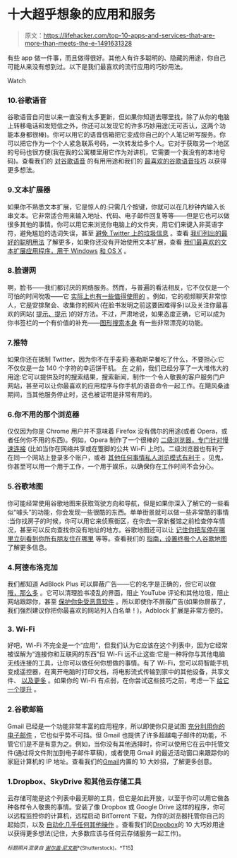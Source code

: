 # 十大超乎想象的应用和服务

> 原文：<https://lifehacker.com/top-10-apps-and-services-that-are-more-than-meets-the-e-1491631328>

有些 app 做一件事，而且做得很好。其他人有许多聪明的、隐藏的用途，你自己可能从来没有想到过。以下是我们最喜欢的流行应用的巧妙用法。

Watch

### 10.谷歌语音

谷歌语音自问世以来一直没有太多更新，但如果你知道去哪里找，除了从你的电脑上转移电话和发短信之外，你还可以发现它的许多巧妙用途(无可否认，这两个功能本身都很棒)。你可以用它的语音信箱把它变成你自己的个人笔记听写服务。你可以把它作为一个个人紧急联系号码，一次转发给多个人。它对于获取另一个地区的号码也很方便(我在我的公寓楼里用它作为对讲机，它需要一个我没有的本地号码)。查看我们的 [对谷歌语音](https://lifehacker.com/the-most-helpful-ways-to-use-google-voice-that-youre-no-5697196) 的有用用途和我们的 [最喜欢的谷歌语音技巧](http://lifehacker.com/top-10-clever-google-voice-tricks-5571978) 以获得更多想法。

### 9.文本扩展器

如果你不熟悉文本扩展，它是惊人的:只需几个按键，你就可以在几秒钟内输入长串文本。它非常适合用来输入地址、代码、电子邮件回复等等——但是它也可以做很多其他的事情。你可以用它来浏览你电脑上的文件夹，用它们来键入非英语字符，避免尴尬的选词失误，甚至 [避免 Twitter 上的垃圾信息](https://lifehacker.com/avoid-twitter-spam-with-text-expansion-5784352) 。查看 [我们列出的最好的聪明用法](http://lifehacker.com/the-best-clever-uses-for-text-expansion-1429848608) 了解更多，如果你还没有开始使用文本扩展，查看 [我们最喜欢的文本扩展应用程序，用于 Windows](http://lifehacker.com/the-best-text-expansion-app-for-windows-5844126) [和 OS X](http://lifehacker.com/the-best-text-expansion-app-for-mac-5843903) 。

### 8.脸谱网

啊，脸书——我们都讨厌的网络服务。然而，与普遍的看法相反，它不仅仅是一个可怕的时间吮吸——它 [实际上也有一些值得使用的](https://lifehacker.com/not-just-a-useless-time-suck-the-most-valuable-uses-fo-1199624813) 。例如，它的视频聊天非常惊人，它是安排聚会、收集你的照片(在脸书发明之前这要困难得多)以及关注你最喜欢的网站( [提示、提示](https://www.facebook.com/lifehacker) )的好方法。不过，严肃地说，如果态度正确，它可以成为你书签栏的一个有价值的补充——[图形搜索本身](http://lifehacker.com/clever-uses-for-facebook-graph-search-513282204) 有一些非常漂亮的功能。

### 7.推特

如果你还在抵制 Twitter，因为你不在乎麦莉·塞勒斯早餐吃了什么，不要担心:它不仅仅是一台 140 个字符的幸运饼干机。 [在](https://lifehacker.com/top-10-uses-for-twitter-that-arent-self-indulgent-5788266) 之前，我们已经分享了一大堆伟大的用途:它可以提供及时的搜索结果，搜索新闻，制作一个令人敬畏的客户服务门户网站，甚至可以让你最喜欢的应用程序与你手机的语音命令一起工作。在飓风桑迪 期间，当其他服务停止时，这也被证明是非常有用的。

### 6.你不用的那个浏览器

仅仅因为你是 Chrome 用户并不意味着 Firefox 没有偶尔的用途(或者 Opera，或者任何你不用的东西)。例如，Opera 制作了一个很棒的 [二级浏览器，专门针对慢速连接](https://lifehacker.com/how-and-why-to-set-up-a-secondary-browser-optimized-f-5791586) (比如当你在网络共享或在蹩脚的公共 Wi-Fi 上时)。二级浏览器也有利于在同一个网站上登录多个账户，或者 [其他任何事情私人浏览模式有利于](http://lifehacker.com/nine-great-uses-for-private-browsing-that-dont-involve-5620502) 。见鬼，你甚至可以用一个用于工作，一个用于娱乐，以确保你在工作时间不会分心。

### 5.谷歌地图

你可能经常使用谷歌地图来获取驾驶方向和导航，但是如果你深入了解它的一些看似“噱头”的功能，你会发现一些很酷的东西。单单街景就可以做一些非常酷的事情 :当你找房子的时候，你可以用它来侦察街区，在你去一家新餐馆之前检查停车情况，甚至可以反向查找你没有地址的地方。谷歌地图还可以让 [记住你把车停在哪里](http://lifehacker.com/use-google-maps-starred-locations-to-find-your-car-5559030)[立刻看到你所有朋友住在哪里](http://lifehacker.com/view-all-of-your-google-contacts-on-a-map-5955532) 等等。查看我们的 [指南，设置终极个人谷歌地图](http://lifehacker.com/how-to-set-up-the-ultimate-personal-google-maps-1445886099) 了解更多信息。

### 4.阿德布洛克加

我们都知道 AdBlock Plus 可以屏蔽广告——它的名字是正确的，但它可以做 [哦，那么多](https://lifehacker.com/everything-you-can-do-with-adblock-plus-that-isn-t-jus-1469861264) 。它可以清理脸书凌乱的界面，阻止 YouTube 评论和其他垃圾，阻止网站跟踪你，甚至 [保护你免受恶意软件](http://lifehacker.com/why-you-should-use-ad-block-extensions-even-if-you-don-5649025) 。所以即使你不屏蔽广告(如果你屏蔽了，我们强烈建议你把你最喜欢的网站列入白名单！)，Adblock 扩展是非常方便的。

### 3\. Wi-Fi

好吧，Wi-Fi 不完全是一个“应用”，但我们认为它应该在这个列表中，因为它经常被误解为“连接你和互联网的东西”但 Wi-Fi 远不止这些:它是一种将你与其他电脑无线连接的工具，让你可以做任何你想做的事情。有了 Wi-Fi，您可以将智能手机变成遥控器，在离开电脑时打印文档，将电影流式传输到家中的其他设备，共享文件、 [以及更多](https://lifehacker.com/top-10-uses-for-wi-fi-that-arent-just-connecting-to-th-5671482) 。如果你的 Wi-Fi 有点弱，在你尝试这些技巧之前，考虑一下 [给它一个提升](https://lifehacker.com/the-10-best-ways-to-boost-your-home-wifi-5931743) 。

### 2.谷歌邮箱

Gmail 已经是一个功能非常丰富的应用程序，所以即使你只是试图 [充分利用你的电子邮件](https://lifehacker.com/master-the-new-gmail-with-these-tips-shortcuts-and-ad-5861810) ，它也似乎势不可挡。但 Gmail 也提供了许多超越电子邮件的功能，不管它们是不是有意为之。例如，当你没有其他选择时，你可以使用它在云中托管文件(通过将文件附加到电子邮件草稿)，或者使用 Gmail 的最近活动窗口来跟踪你的家庭计算机的 IP 地址。查看我们的[Gmail](http://lifehacker.com/top-10-clever-tricks-built-right-into-gmail-5903974)内置的 10 大妙招，了解更多创意。

### 1.Dropbox、SkyDrive 和其他云存储工具

云存储可能是这个列表中最无聊的工具，但它是如此开放，以至于你可以用它做各种各样令人敬畏的事情。安装了像 Dropbox 或 Google Drive 这样的程序，你可以远程监控你的计算机，远程启动 BitTorrent 下载，为你的浏览器托管你自己的起始页，以及 [自动化几乎任何其他操作](https://lifehacker.com/how-to-supercharge-your-dropbox-or-google-drive-with-wa-5907706) 。查看我们的[Dropbox](http://lifehacker.com/top-10-clever-uses-for-dropbox-5933884)的 10 大巧妙用途以获得更多想法(记住，大多数应该与任何云存储服务一起工作)。

<small>*标题照片混录自*</small> [<small>*谢尔盖·尼文斯*</small>](http://www.shutterstock.com/pic-117410959/stock-photo-eye-viewing-digital-information-represented-by-circles-and-signs.html)<small>*(Shutterstock)。*T15】</small>